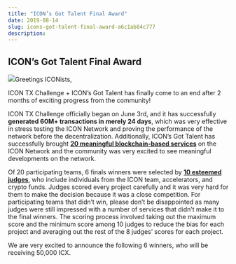 ```yaml
---
title: "ICON’s Got Talent Final Award"
date: 2019-08-14
slug: icons-got-talent-final-award-a6c1ab84c777
description:
---
```


## **ICON’s Got Talent Final Award**

![](https://cdn-images-1.medium.com/max/800/0*jKgSoAACu-deGjfk)Greetings ICONists,

ICON TX Challenge + ICON’s Got Talent has finally come to an end after 2 months of exciting progress from the community!

ICON TX Challenge officially began on June 3rd, and it has successfully **generated 60M+ transactions in merely 24 days**, which was very effective in stress testing the ICON Network and proving the performance of the network before the decentralization. Additionally, ICON’s Got Talent has successfully brought [**20 meaningful blockchain-based services**](https://docs.google.com/spreadsheets/d/1LiHWJynLsO6ldGSJ7pKXp-bBIDYDaH8nWmzNG0wX2dc/edit#gid=0) on the ICON Network and the community was very excited to see meaningful developments on the network.

Of 20 participating teams, 6 finals winners were selected by [**10 esteemed judges**](https://medium.com/helloiconworld/icon-tx-challenge-icons-got-talent-3d534d1cfea8), who include individuals from the ICON team, accelerators, and crypto funds. Judges scored every project carefully and it was very hard for them to make the decision because it was a close competition. For participating teams that didn’t win, please don’t be disappointed as many judges were still impressed with a number of services that didn’t make it to the final winners. The scoring process involved taking out the maximum score and the minimum score among 10 judges to reduce the bias for each project and averaging out the rest of the 8 judges’ scores for each project.

We are very excited to announce the following 6 winners, who will be receiving 50,000 ICX.

